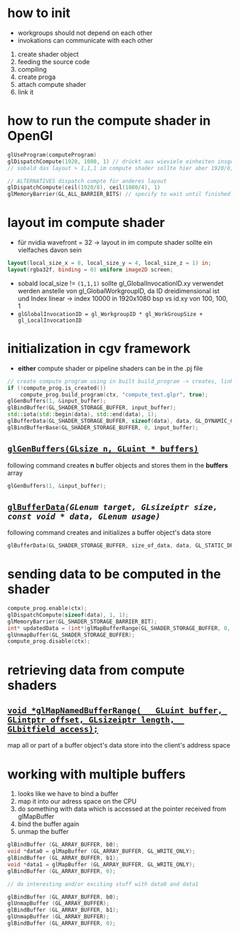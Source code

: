 # how to init
- workgroups should not depend on each other
- invokations can communicate with each other 

1. create shader object
2. feeding the source code
3. compiling
4. create proga
5. attach compute shader
6. link it

# how to run the compute  shader in OpenGl
```cpp
glUseProgram(computeProgram)
glDispatchCompute(1920, 1080, 1) // drückt aus wieviele einheiten insgesamt gebraucht werden -> wenn ein mit 1920x1080 bearbeitet werden soll auf pixelbasis, dann 1920, 1080, 1
// sobald das layout > 1,1,1 im compute shader sollte hier aber 1920/8, 1080/4, 1 stehen

// ALTERNATIVES dispatch compte für anderes layout
glDispatchCompute(ceil(1920/8), ceil(1080/4), 1)
glMemoryBarrier(GL_ALL_BARRIER_BITS) // specify to wait until finished -> gl_all_barrier is the most safe
```

# layout im compute shader
- für nvidia wavefront = 32 -> layout in im compute shader sollte ein vielfaches davon sein
```glsl
layout(local_size_x = 8, local_size_y = 4, local_size_z = 1) in;
layout(rgba32f, binding = 0) uniform image2D screen;
```
- sobald local_size != `(1,1,1)` sollte gl_GlobalInvocationID.xy verwendet werden anstelle von gl_GlobalWorkgroupID, da ID dreidimensional ist und Index linear -> index 10000 in 1920x1080 bsp vs id.xy von 100, 100, 1 
- `glGlobalInvocationID = gl_WorkgroupID * gl_WorkGroupSize + gl_LocalInvocationID`

# initialization in cgv framework
- **either** compute shader or pipeline shaders can be in the .pj file
```cpp
// create compute program using in built build_program -> creates, links etc.
if (!compute_prog.is_created())
	compute_prog.build_program(ctx, "compute_test.glpr", true);
glGenBuffers(1, &input_buffer);
glBindBuffer(GL_SHADER_STORAGE_BUFFER, input_buffer);
std::iota(std::begin(data), std::end(data), 1);
glBufferData(GL_SHADER_STORAGE_BUFFER, sizeof(data), data, GL_DYNAMIC_COPY);
glBindBufferBase(GL_SHADER_STORAGE_BUFFER, 0, input_buffer);
```
## [`glGenBuffers(GLsize n, GLuint * buffers)`](https://registry.khronos.org/OpenGL-Refpages/gl4/html/glGenBuffers.xhtml)
following command creates **n** buffer objects and stores them in the **buffers** array
```cpp
glGenBuffers(1, &input_buffer);
```

## [`glBufferData`]((https://registry.khronos.org/OpenGL-Refpages/gl4/html/glBufferData.xhtml))*`(GLenum target, GLsizeiptr size, const void * data, GLenum usage)`*
following command creates and initializes a buffer object's data store
```cpp
glBufferData(GL_SHADER_STORAGE_BUFFER, size_of_data, data, GL_STATIC_DRAW);
```
# sending data to be computed in the shader
```cpp
compute_prog.enable(ctx);
glDispatchCompute(sizeof(data), 1, 1);
glMemoryBarrier(GL_SHADER_STORAGE_BARRIER_BIT);
int* updatedData = (int*)glMapBufferRange(GL_SHADER_STORAGE_BUFFER, 0, sizeof(data), GL_MAP_READ_BIT);
glUnmapBuffer(GL_SHADER_STORAGE_BUFFER);
compute_prog.disable(ctx);
```

# retrieving data from compute shaders
## [`void *glMapNamedBufferRange( 	GLuint buffer, GLintptr offset, GLsizeiptr length,	GLbitfield access);`](https://registry.khronos.org/OpenGL-Refpages/gl4/html/glMapBufferRange.xhtml)
map all or part of a buffer object's data store into the client's address space

# working with multiple buffers
1. looks like we have to bind a buffer
2. map it into our adress space on the CPU
3. do something with data which is accessed at the pointer received from glMapBuffer
4. bind the buffer again
5. unmap the buffer
```cpp
glBindBuffer (GL_ARRAY_BUFFER, b0);
void *data0 = glMapBuffer (GL_ARRAY_BUFFER, GL_WRITE_ONLY);
glBindBuffer (GL_ARRAY_BUFFER, b1);
void *data1 = glMapBuffer (GL_ARRAY_BUFFER, GL_WRITE_ONLY);
glBindBuffer (GL_ARRAY_BUFFER, 0);

// do interesting and/or exciting stuff with data0 and data1

glBindBuffer (GL_ARRAY_BUFFER, b0);
glUnmapBuffer (GL_ARRAY_BUFFER);
glBindBuffer (GL_ARRAY_BUFFER, b1);
glUnmapBuffer (GL_ARRAY_BUFFER);
glBindBuffer (GL_ARRAY_BUFFER, 0);
```